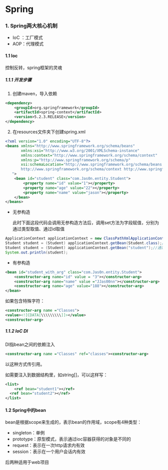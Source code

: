 # Spring

### 1. Spring两大核心机制

* IoC ：工厂模式
* AOP：代理模式



#### 1.1 Ioc

控制反转，spring框架的灵魂

##### 1.1.1 开发步骤

1. 创建maven，导入依赖

```xml
<dependency>
    <groupId>org.springframework</groupId>
    <artifactId>spring-context</artifactId>
    <version>5.2.3.RELEASE</version>
</dependency>
```

2. 在resources文件夹下创建spring.xml

```xml
<?xml version="1.0" encoding="UTF-8"?>
<beans xmlns="http://www.springframework.org/schema/beans"
       xmlns:xsi="http://www.w3.org/2001/XMLSchema-instance"
       xmlns:context="http://www.springframework.org/schema/context"
       xmlns:p="http://www.springframework.org/schema/p"
       xsi:schemaLocation="http://www.springframework.org/schema/beans http://www.springframework.org/schema/beans/spring-beans-3.2.xsd
       http://www.springframework.org/schema/context http://www.springframework.org/schema/context/spring-context-4.3.xsd
   ">
    <bean id="student" class="com.Jas0n.entity.Student">
        <property name="id" value="1"></property>
        <property name="age" value="22"></property>
        <property name="name" value="jason"></property>
    </bean>
</beans>
```

* 无参构造

  此时下面这段代码会调用无参构造方法后，调用set方法为字段赋值，分别为通过类型取值、通过id取值

```java
ApplicationContext applicationContext = new ClassPathXmlApplicationContext("spring.xml");
Student student = (Student) applicationContext.getBean(Student.class);//通过类型取值
Student student = (Student) applicationContext.getBean("student");//通过id取值
System.out.println(student);
```

* 有参构造

```xml
<bean id="student_with_arg" class="com.Jas0n.entity.Student">
    <constructor-arg name="id" value = "3"></constructor-arg>
    <constructor-arg name="name" value ="JJas00nn"></constructor-arg>
    <constructor-arg name="age" value="188"></constructor-arg>
</bean>
```

如果包含特殊字符：

```xml
<constructor-arg name ="Classes">
<value><![CDATA[\\\\\\\\\]]></value>  
<constructor-arg>
```

##### 1.1.2 IoC DI

DI指bean之间的依赖注入

```xml
<constructor-arg name ="Classes" ref="classes"><constructor-arg>
```

以这种方式传引用。

如需要注入到数据结构里，如string[]，可以这样写：

```xml
<list>
	<ref bean="student1"></ref>
  <ref bean="student2"></ref>
</list>
```

#### 1.2 Spring中的bean

bean是根据scope来生成的，表示bean的作用域，scope有4种类型：

* singleton：单例
* prototype：原型模式，表示通过ioc容器获得的对象是不同的
* request：表示在一次http请求内有效
* session：表示在一个用户会话内有效

后两种适用于web项目